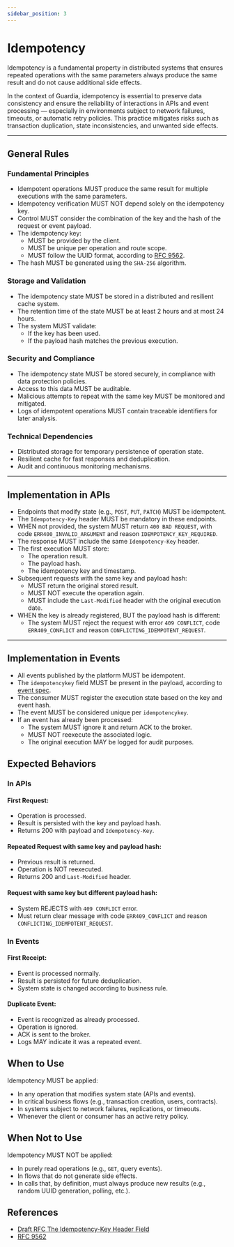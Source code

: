 ```yaml
---
sidebar_position: 3
---
```


# Idempotency

Idempotency is a fundamental property in distributed systems that ensures repeated operations with the same parameters always produce the same result and do not cause additional side effects.

In the context of Guardia, idempotency is essential to preserve data consistency and ensure the reliability of interactions in APIs and event processing — especially in environments subject to network failures, timeouts, or automatic retry policies. This practice mitigates risks such as transaction duplication, state inconsistencies, and unwanted side effects.

---

## General Rules

### Fundamental Principles

- Idempotent operations MUST produce the same result for multiple executions with the same parameters.
- Idempotency verification MUST NOT depend solely on the idempotency key.
- Control MUST consider the combination of the key and the hash of the request or event payload.
- The idempotency key:
  - MUST be provided by the client.
  - MUST be unique per operation and route scope.
  - MUST follow the UUID format, according to [RFC 9562](https://datatracker.ietf.org/doc/html/rfc9562).
- The hash MUST be generated using the `SHA-256` algorithm.

### Storage and Validation

- The idempotency state MUST be stored in a distributed and resilient cache system.
- The retention time of the state MUST be at least 2 hours and at most 24 hours.
- The system MUST validate:
  - If the key has been used.
  - If the payload hash matches the previous execution.

### Security and Compliance

- The idempotency state MUST be stored securely, in compliance with data protection policies.
- Access to this data MUST be auditable.
- Malicious attempts to repeat with the same key MUST be monitored and mitigated.
- Logs of idempotent operations MUST contain traceable identifiers for later analysis.

### Technical Dependencies

- Distributed storage for temporary persistence of operation state.
- Resilient cache for fast responses and deduplication.
- Audit and continuous monitoring mechanisms.

---

## Implementation in APIs

- Endpoints that modify state (e.g., `POST`, `PUT`, `PATCH`) MUST be idempotent.
- The `Idempotency-Key` header MUST be mandatory in these endpoints.
- WHEN not provided, the system MUST return `400 BAD REQUEST`, with code `ERR400_INVALID_ARGUMENT` and reason `IDEMPOTENCY_KEY_REQUIRED`.
- The response MUST include the same `Idempotency-Key` header.
- The first execution MUST store:
  - The operation result.
  - The payload hash.
  - The idempotency key and timestamp.
- Subsequent requests with the same key and payload hash:
  - MUST return the original stored result.
  - MUST NOT execute the operation again.
  - MUST include the `Last-Modified` header with the original execution date.
- WHEN the key is already registered, BUT the payload hash is different:
  - The system MUST reject the request with error `409 CONFLICT`, code `ERR409_CONFLICT` and reason `CONFLICTING_IDEMPOTENT_REQUEST`.

---

## Implementation in Events

- All events published by the platform MUST be idempotent.
- The `idempotencykey` field MUST be present in the payload, according to [event spec](../specifications/cloud-events.md).
- The consumer MUST register the execution state based on the key and event hash.
- The event MUST be considered unique per `idempotencykey`.
- If an event has already been processed:
  - The system MUST ignore it and return ACK to the broker.
  - MUST NOT reexecute the associated logic.
  - The original execution MAY be logged for audit purposes.

## Expected Behaviors

### In APIs

#### First Request:
- Operation is processed.
- Result is persisted with the key and payload hash.
- Returns 200 with payload and `Idempotency-Key`.

#### Repeated Request with same key and payload hash:
- Previous result is returned.
- Operation is NOT reexecuted.
- Returns 200 and `Last-Modified` header.

#### Request with same key but different payload hash:
- System REJECTS with `409 CONFLICT` error.
- Must return clear message with code `ERR409_CONFLICT` and reason `CONFLICTING_IDEMPOTENT_REQUEST`.

### In Events

#### First Receipt:
- Event is processed normally.
- Result is persisted for future deduplication.
- System state is changed according to business rule.

#### Duplicate Event:
- Event is recognized as already processed.
- Operation is ignored.
- ACK is sent to the broker.
- Logs MAY indicate it was a repeated event.

## When to Use

Idempotency MUST be applied:

- In any operation that modifies system state (APIs and events).
- In critical business flows (e.g., transaction creation, users, contracts).
- In systems subject to network failures, replications, or timeouts.
- Whenever the client or consumer has an active retry policy.

## When Not to Use

Idempotency MUST NOT be applied:

- In purely read operations (e.g., `GET`, query events).
- In flows that do not generate side effects.
- In calls that, by definition, must always produce new results (e.g., random UUID generation, polling, etc.).

## References

- [Draft RFC The Idempotency-Key Header Field](https://www.ietf.org/archive/id/draft-ietf-httpapi-idempotency-key-header-01.html)
- [RFC 9562](https://datatracker.ietf.org/doc/html/rfc9562)
